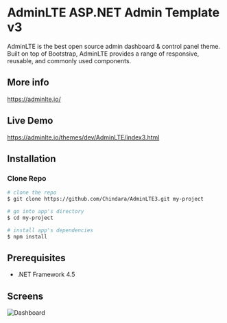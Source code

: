 # AdminLTE ASP.NET Admin Template v3
AdminLTE is the best open source admin dashboard & control panel theme. Built on top of Bootstrap, AdminLTE provides a range of responsive, reusable, and commonly used components. 


## More info
https://adminlte.io/

## Live Demo
https://adminlte.io/themes/dev/AdminLTE/index3.html

## Installation

### Clone Repo

``` bash
# clone the repo
$ git clone https://github.com/Chindara/AdminLTE3.git my-project

# go into app's directory
$ cd my-project

# install app's dependencies
$ npm install
```

## Prerequisites
- .NET Framework 4.5

## Screens
![Dashboard](https://i.imgur.com/xuOApDV.png)
